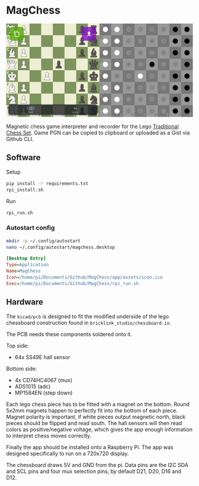 # MagChess

![](images/preview.png)

Magnetic chess game interpreter and recorder for the Lego [Traditional Chess Set](https://www.lego.com/en-cz/product/traditional-chess-set-40719). Game PGN can be copied to clipboard or uploaded as a Gist via Github CLI. 

## Software

Setup

```bash
pip install -r requirements.txt
rpi_install.sh
```

Run

```bash
rpi_run.sh
```

### Autostart config

```bash
mkdir -p ~/.config/autostart
nano ~/.config/autostart/magchess.desktop
```

```ini
[Desktop Entry]
Type=Application
Name=MagChess
Icon=/home/pi/Documents/Github/MagChess/app/assets/icon.ico
Exec=/home/pi/Documents/Github/MagChess/rpi_run.sh
```

## Hardware

The `kicad/pcb` is designed to fit the modified underside of the lego chessboard construction found in `bricklink_studio/chessboard.io`.

The PCB needs these components soldered onto it.

Top side:

- 64x SS49E hall sensor

Bottom side:

- 4x CD74HC4067 (mux)
- ADS1015 (adc)
- MP1584EN (step down)

Each lego chess piece has to be fitted with a magnet on the bottom. Round 5x2mm magnets happen to perfectly fit into the bottom of each piece. Magnet polarity is important, if white pieces output magnetic north, black pieces should be flipped and read south. The hall sensors will then read colors as positive/negative voltage, which gives the app enough information to interpret chess moves correctly.

Finally the app should be installed onto a Raspberry Pi. The app was designed specifically to run on a 720x720 display.

The chessboard draws 5V and GND from the pi. Data pins are the I2C SDA and SCL pins and four mux selection pins, by default D21, D20, D16 and D12.

